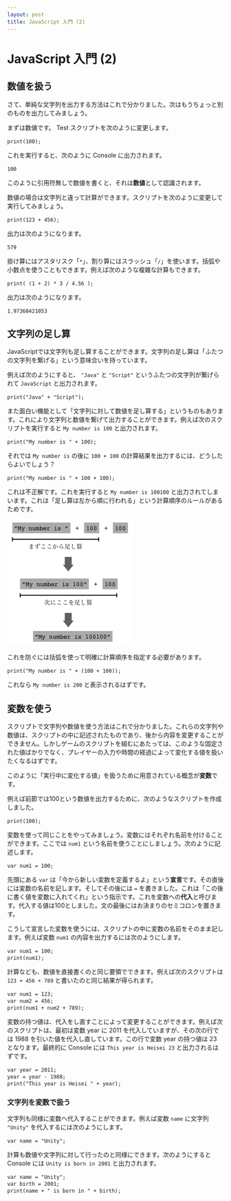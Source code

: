 ```yaml
---
layout: post
title: JavaScript 入門 (2)
---
```


# JavaScript 入門 (2)

## 数値を扱う

さて、単純な文字列を出力する方法はこれで分かりました。次はもうちょっと別のものを出力してみましょう。

まずは数値です。 Test スクリプトを次のように変更します。

    print(100);

これを実行すると、次のように Console に出力されます。

    100

このように引用符無しで数値を書くと、それは**数値**として認識されます。

数値の場合は文字列と違って計算ができます。スクリプトを次のように変更して実行してみましょう。

    print(123 + 456);

出力は次のようになります。

    579

掛け算にはアスタリスク「`*`」、割り算にはスラッシュ「`/`」を使います。括弧や小数点を使うこともできます。例えば次のような複雑な計算もできます。

    print( (1 + 2) * 3 / 4.56 );

出力は次のようになります。

    1.97368421053

## 文字列の足し算

JavaScriptでは文字列も足し算することができます。文字列の足し算は「ふたつの文字列を繋げる」という意味合いを持っています。

例えば次のようにすると、 `"Java"` と `"Script"` というふたつの文字列が繋げられて `JavaScript` と出力されます。

    print("Java" + "Script");

また面白い機能として「文字列に対して数値を足し算する」というものもあります。これにより文字列と数値を繋げて出力することができます。例えば次のスクリプトを実行すると `My number is 100` と出力されます。

    print("My number is " + 100);

それでは `My number is` の後に `100 + 100` の計算結果を出力するには、どうしたらよいでしょう？ 

    print("My number is " + 100 + 100);

これは不正解です。これを実行すると `My number is 100100` と出力されてしまいます。これは「足し算は左から順に行われる」という計算順序のルールがあるためです。

![Calculation order](/articles/images/js_tutor2_01.png)

これを防ぐには括弧を使って明確に計算順序を指定する必要があります。

    print("My number is " + (100 + 100));

これなら `My number is 200` と表示されるはずです。

## 変数を使う

スクリプトで文字列や数値を使う方法はこれで分かりました。これらの文字列や数値は、スクリプトの中に記述されたものであり、後から内容を変更することができません。しかしゲームのスクリプトを組むにあたっては、このような固定された値ばかりでなく、プレイヤーの入力や時間の経過によって変化する値を扱いたくなるはずです。

このように「実行中に変化する値」を扱うために用意されている概念が**変数**です。

例えば前節では100という数値を出力するために、次のようなスクリプトを作成しました。

    print(100);

変数を使って同じことをやってみましょう。変数にはそれぞれ名前を付けることができます。ここでは `num1` という名前を使うことにしましょう。次のように記述します。

    var num1 = 100;

先頭にある `var` は「今から新しい変数を定義するよ」という**宣言**です。その直後には変数の名前を記します。そしてその後には `=` を書きました。これは「この後に書く値を変数に入れてくれ」という指示です。これを変数への**代入**と呼びます。代入する値は100としました。文の最後にはお決まりのセミコロンを置きます。

こうして宣言した変数を使うには、スクリプトの中に変数の名前をそのまま記します。例えば変数 `num1` の内容を出力するには次のようにします。

    var num1 = 100;
    print(num1);

計算なども、数値を直接書くのと同じ要領でできます。例えば次のスクリプトは `123 + 456 + 789` と書いたのと同じ結果が得られます。

    var num1 = 123;
    var num2 = 456;
    print(num1 + num2 + 789);

変数の持つ値は、代入をし直すことによって変更することができます。例えば次のスクリプトは、最初は変数 year に 2011 を代入していますが、その次の行では 1988 を引いた値を代入し直しています。この行で変数 year の持つ値は 23 となります。最終的に Console には `This year is Heisei 23` と出力されるはずです。

    var year = 2011;
    year = year - 1988;
    print("This year is Heisei " + year);

### 文字列を変数で扱う

文字列も同様に変数へ代入することができます。例えば変数 `name` に文字列 `"Unity"` を代入するには次のようにします。

    var name = "Unity";

計算も数値や文字列に対して行ったのと同様にできます。次のようにすると Console には `Unity is born in 2001` と出力されます。

    var name = "Unity";
    var birth = 2001;
    print(name + " is born in " + birth);

